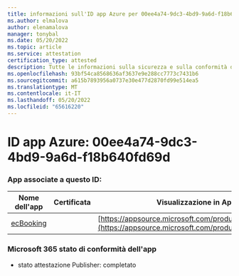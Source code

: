 ```yaml
---
title: informazioni sull'ID app Azure per 00ee4a74-9dc3-4bd9-9a6d-f18b640fd69d
ms.author: elmalova
author: elenamalova
manager: tonybal
ms.date: 05/20/2022
ms.topic: article
ms.service: attestation
certification_type: attested
description: Tutte le informazioni sulla sicurezza e sulla conformità disponibili per 00ee4a74-9dc3-4bd9-9a6d-f18b640fd69d.
ms.openlocfilehash: 93bf54ca8568636af3637e9e288cc7773c7431b6
ms.sourcegitcommit: a615b7893956a0737e30e477d2870fd99e514ea5
ms.translationtype: MT
ms.contentlocale: it-IT
ms.lasthandoff: 05/20/2022
ms.locfileid: "65616220"
---
```

# <a name="azure-app-id-00ee4a74-9dc3-4bd9-9a6d-f18b640fd69d"></a>ID app Azure: 00ee4a74-9dc3-4bd9-9a6d-f18b640fd69d


### <a name="apps-associated-with-this-id"></a>App associate a questo ID:
| **Nome dell'app** | **Certificata** | **Visualizzazione in AppSource** |
|--------------|---------------|-----------------------|
| [ecBooking](../forward/WA200002096.md) |  | [https://appsource.microsoft.com/product/office/WA200002096](https://appsource.microsoft.com/product/office/WA200002096) |

### <a name="microsoft-365-app-compliance-status"></a>Microsoft 365 stato di conformità dell'app
- stato attestazione Publisher: completato
